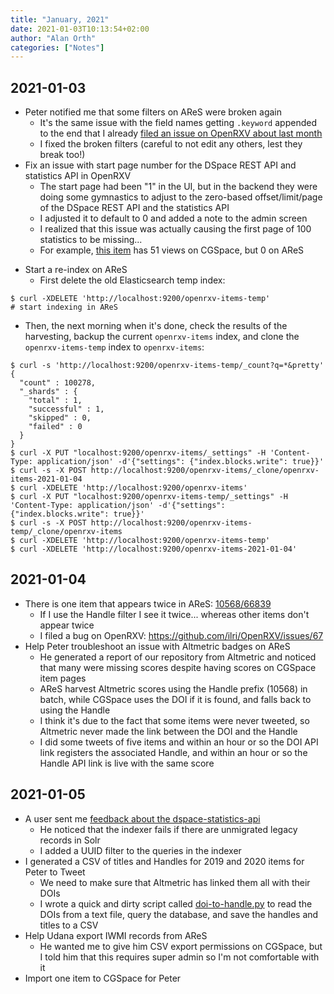 ```yaml
---
title: "January, 2021"
date: 2021-01-03T10:13:54+02:00
author: "Alan Orth"
categories: ["Notes"]
---
```


## 2021-01-03

- Peter notified me that some filters on AReS were broken again
  - It's the same issue with the field names getting `.keyword` appended to the end that I already [filed an issue on OpenRXV about last month](https://github.com/ilri/OpenRXV/issues/66)
  - I fixed the broken filters (careful to not edit any others, lest they break too!)
- Fix an issue with start page number for the DSpace REST API and statistics API in OpenRXV
  - The start page had been "1" in the UI, but in the backend they were doing some gymnastics to adjust to the zero-based offset/limit/page of the DSpace REST API and the statistics API
  - I adjusted it to default to 0 and added a note to the admin screen
  - I realized that this issue was actually causing the first page of 100 statistics to be missing...
  - For example, [this item](https://cgspace.cgiar.org/handle/10568/66839) has 51 views on CGSpace, but 0 on AReS

<!--more-->

- Start a re-index on AReS
  - First delete the old Elasticsearch temp index:

```console
$ curl -XDELETE 'http://localhost:9200/openrxv-items-temp'
# start indexing in AReS
```

- Then, the next morning when it's done, check the results of the harvesting, backup the current `openrxv-items` index, and clone the `openrxv-items-temp` index to `openrxv-items`:

```console
$ curl -s 'http://localhost:9200/openrxv-items-temp/_count?q=*&pretty'
{
  "count" : 100278,
  "_shards" : {
    "total" : 1,
    "successful" : 1,
    "skipped" : 0,
    "failed" : 0
  }
}
$ curl -X PUT "localhost:9200/openrxv-items/_settings" -H 'Content-Type: application/json' -d'{"settings": {"index.blocks.write": true}}'
$ curl -s -X POST http://localhost:9200/openrxv-items/_clone/openrxv-items-2021-01-04
$ curl -XDELETE 'http://localhost:9200/openrxv-items'
$ curl -X PUT "localhost:9200/openrxv-items-temp/_settings" -H 'Content-Type: application/json' -d'{"settings": {"index.blocks.write": true}}'
$ curl -s -X POST http://localhost:9200/openrxv-items-temp/_clone/openrxv-items
$ curl -XDELETE 'http://localhost:9200/openrxv-items-temp'
$ curl -XDELETE 'http://localhost:9200/openrxv-items-2021-01-04'
```

## 2021-01-04

- There is one item that appears twice in AReS: [10568/66839](https://cgspace.cgiar.org/handle/10568/66839)
  - If I use the Handle filter I see it twice... whereas other items don't appear twice
  - I filed a bug on OpenRXV: https://github.com/ilri/OpenRXV/issues/67
- Help Peter troubleshoot an issue with Altmetric badges on AReS
  - He generated a report of our repository from Altmetric and noticed that many were missing scores despite having scores on CGSpace item pages
  - AReS harvest Altmetric scores using the Handle prefix (10568) in batch, while CGSpace uses the DOI if it is found, and falls back to using the Handle
  - I think it's due to the fact that some items were never tweeted, so Altmetric never made the link between the DOI and the Handle
  - I did some tweets of five items and within an hour or so the DOI API link registers the associated Handle, and within an hour or so the Handle API link is live with the same score

## 2021-01-05

- A user sent me [feedback about the dspace-statistics-api](https://github.com/ilri/dspace-statistics-api/issues/12)
  - He noticed that the indexer fails if there are unmigrated legacy records in Solr
  - I added a UUID filter to the queries in the indexer
- I generated a CSV of titles and Handles for 2019 and 2020 items for Peter to Tweet
  - We need to make sure that Altmetric has linked them all with their DOIs
  - I wrote a quick and dirty script called [doi-to-handle.py](https://gist.github.com/alanorth/281b7624301049e8fa91742b9b8c51b9) to read the DOIs from a text file, query the database, and save the handles and titles to a CSV
- Help Udana export IWMI records from AReS
  - He wanted me to give him CSV export permissions on CGSpace, but I told him that this requires super admin so I'm not comfortable with it
- Import one item to CGSpace for Peter

<!-- vim: set sw=2 ts=2: -->
